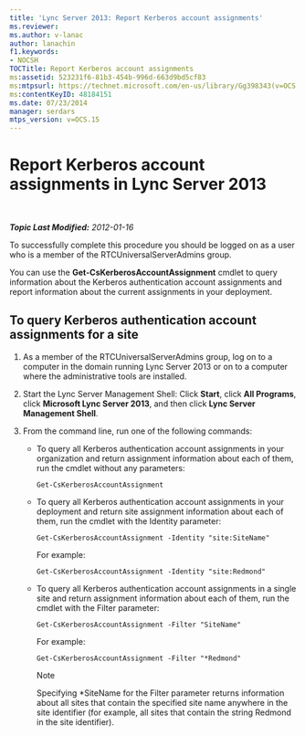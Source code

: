 ```yaml
---
title: 'Lync Server 2013: Report Kerberos account assignments'
ms.reviewer: 
ms.author: v-lanac
author: lanachin
f1.keywords:
- NOCSH
TOCTitle: Report Kerberos account assignments
ms:assetid: 523231f6-81b3-454b-996d-663d9bd5cf83
ms:mtpsurl: https://technet.microsoft.com/en-us/library/Gg398343(v=OCS.15)
ms:contentKeyID: 48184151
ms.date: 07/23/2014
manager: serdars
mtps_version: v=OCS.15
---
```


<div data-xmlns="http://www.w3.org/1999/xhtml">

<div class="topic" data-xmlns="http://www.w3.org/1999/xhtml" data-msxsl="urn:schemas-microsoft-com:xslt" data-cs="http://msdn.microsoft.com/en-us/">

<div data-asp="http://msdn2.microsoft.com/asp">

# Report Kerberos account assignments in Lync Server 2013

</div>

<div id="mainSection">

<div id="mainBody">

<span> </span>

_**Topic Last Modified:** 2012-01-16_

To successfully complete this procedure you should be logged on as a user who is a member of the RTCUniversalServerAdmins group.

You can use the **Get-CsKerberosAccountAssignment** cmdlet to query information about the Kerberos authentication account assignments and report information about the current assignments in your deployment.

<div>

## To query Kerberos authentication account assignments for a site

1.  As a member of the RTCUniversalServerAdmins group, log on to a computer in the domain running Lync Server 2013 or on to a computer where the administrative tools are installed.

2.  Start the Lync Server Management Shell: Click **Start**, click **All Programs**, click **Microsoft Lync Server 2013**, and then click **Lync Server Management Shell**.

3.  From the command line, run one of the following commands:
    
      - To query all Kerberos authentication account assignments in your organization and return assignment information about each of them, run the cmdlet without any parameters:
        
            Get-CsKerberosAccountAssignment
    
      - To query all Kerberos authentication account assignments in your deployment and return site assignment information about each of them, run the cmdlet with the Identity parameter:
        
            Get-CsKerberosAccountAssignment -Identity "site:SiteName"
        
        For example:
        
            Get-CsKerberosAccountAssignment -Identity "site:Redmond"
    
      - To query all Kerberos authentication account assignments in a single site and return assignment information about each of them, run the cmdlet with the Filter parameter:
        
            Get-CsKerberosAccountAssignment -Filter "SiteName"
        
        For example:
        
            Get-CsKerberosAccountAssignment -Filter "*Redmond"
        
        <div>
        

        > [!NOTE]  
        > Specifying *SiteName for the Filter parameter returns information about all sites that contain the specified site name anywhere in the site identifier (for example, all sites that contain the string Redmond in the site identifier).

        
        </div>

</div>

</div>

<span> </span>

</div>

</div>

</div>

